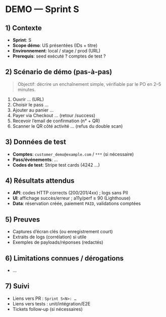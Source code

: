 # DEMO — Sprint S<N>

## 1) Contexte

* **Sprint**: S<N>
* **Scope démo**: US présentées (IDs + titre)
* **Environnement**: local / stage / prod (URL)
* **Prerequis**: seed exécuté ? comptes de test ?

## 2) Scénario de démo (pas-à-pas)

> Objectif: décrire un enchaînement simple, vérifiable par le PO en 2–5 minutes.

1. Ouvrir … (URL)
2. Choisir le pass …
3. Ajouter au panier …
4. Payer via Checkout … (retour /success)
5. Recevoir l’email de confirmation (n° + QR)
6. Scanner le QR côté activité … (refus du double scan)

## 3) Données de test

* **Comptes**: `customer_demo@example.com` / `***` (si nécessaire)
* **Pass/événements**: …
* **Codes de test**: Stripe test cards (4242 …)

## 4) Résultats attendus

* **API**: codes HTTP corrects (200/201/4xx) ; logs sans PII
* **UI**: affichage succès/erreur ; a11y/perf ≥ 90 (Lighthouse)
* **Data**: réservation créée, paiement `PAID`, validations comptées

## 5) Preuves

* Captures d’écran clés (ou enregistrement court)
* Extraits de logs (corrélation) si utile
* Exemples de payloads/réponses (redactés)

## 6) Limitations connues / dérogations

* …

## 7) Suivi

* Liens vers PR : `Sprint S<N>: …`
* Liens vers tests : unit/intégration/E2E
* Tickets follow‑up (si nécessaires)
